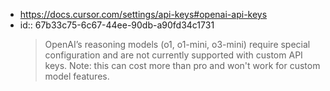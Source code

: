 - https://docs.cursor.com/settings/api-keys#openai-api-keys
- id:: 67b33c75-6c67-44ee-90db-a90fd34c1731
  > OpenAI’s reasoning models (o1, o1-mini, o3-mini) require special configuration and are not currently supported with custom API keys. Note: this can cost more than pro and won't work for custom model features.